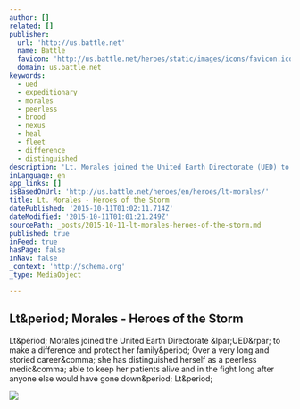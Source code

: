 ```yaml
---
author: []
related: []
publisher:
  url: 'http://us.battle.net'
  name: Battle
  favicon: 'http://us.battle.net/heroes/static/images/icons/favicon.ico?v=58-77'
  domain: us.battle.net
keywords:
  - ued
  - expeditionary
  - morales
  - peerless
  - brood
  - nexus
  - heal
  - fleet
  - difference
  - distinguished
description: 'Lt. Morales joined the United Earth Directorate (UED) to make a difference and protect her family. Over a very long and storied career, she has distinguished herself as a peerless medic, able to keep her patients alive and in the fight long after anyone else would have gone down. Lt.'
inLanguage: en
app_links: []
isBasedOnUrl: 'http://us.battle.net/heroes/en/heroes/lt-morales/'
title: Lt. Morales - Heroes of the Storm
datePublished: '2015-10-11T01:02:11.714Z'
dateModified: '2015-10-11T01:01:21.249Z'
sourcePath: _posts/2015-10-11-lt-morales-heroes-of-the-storm.md
published: true
inFeed: true
hasPage: false
inNav: false
_context: 'http://schema.org'
_type: MediaObject

---
```

<article style=""><h1>Lt&amp;period; Morales - Heroes of the Storm</h1><p>Lt&amp;period; Morales joined the United Earth Directorate &amp;lpar;UED&amp;rpar; to make a difference and protect her family&amp;period; Over a very long and storied career&amp;comma; she has distinguished herself as a peerless medic&amp;comma; able to keep her patients alive and in the fight long after anyone else would have gone down&amp;period; Lt&amp;period;</p><img src="http://us.battle.net/heroes/static/images/heroes/skills/thumbnails/lt-morales_stimDrone.jpg" /></article>